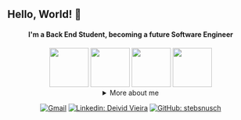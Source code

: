 ## Hello, World! 👋

<div align="center">
  
#### I'm a Back End Student, becoming a future Software Engineer

<div>
  <img src="https://cdn.jsdelivr.net/gh/devicons/devicon/icons/java/java-original.svg" width="80"/>
  <img src="https://cdn.jsdelivr.net/gh/devicons/devicon/icons/python/python-original.svg" width='80'/>
  <img src="https://cdn.jsdelivr.net/gh/devicons/devicon/icons/html5/html5-original.svg" width="80"/>
  <img src="https://cdn.jsdelivr.net/gh/devicons/devicon/icons/css3/css3-original.svg" width="80"/>
</div>

<details>
  <summary>More about me</summary>
<div align="left">
 
``` js
const Deivid = {
    personal: {
        fullName: 'Deivid Moura Vieira',
        birthDate: '2003-07-20',
        interests: ['music', 'more music', 'language learning', 'programming'],
        motivation: [
            'Make life easier and smarter through tech'
        ],
    },
    technical: {
        technologies: {
            frontEnd: {
                [HTML5, CSS3]
            },
            backEnd: {
                [Java, Python]
            }
        },
    }
}
```
  </div>
</details>

[![Gmail](https://img.shields.io/badge/Gmail-D14836?style=for-the-badge&logo=gmail&logoColor=white)](mailto:dehvieiraas@gmail.com)
[![Linkedin: Deivid Vieira](https://img.shields.io/badge/LinkedIn-0077B5?style=for-the-badge&logo=linkedin&logoColor=white)](https://www.linkedin.com/in/deivid-vieira/)
[![GitHub: stebsnusch](https://img.shields.io/badge/GitHub-100000?style=for-the-badge&logo=github&logoColor=white)](https://github.com/stebsnusch)
</div>
